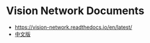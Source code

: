 # Vision Network Documents

- https://vision-network.readthedocs.io/en/latest/
- [中文版](https://vision-network.readthedocs.io/zh_CN/latest/)


